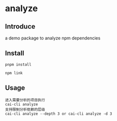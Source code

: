 # analyze

## Introduce

a demo package to analyze npm dependencies

## Install

```shell
pnpm install

npm link
```

## Usage

```
进入需要分析的项目执行
cai-cli analyze
支持限制分析依赖的层级
cai-cli analyze --depth 3 or cai-cli analyze -d 3
```
